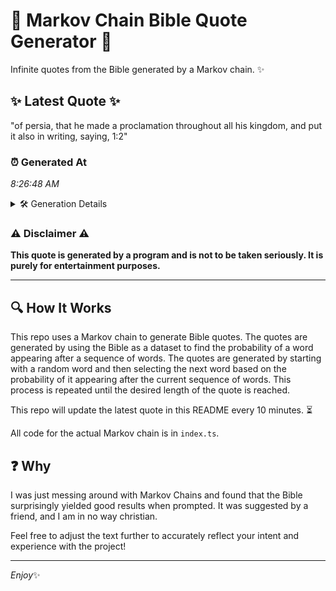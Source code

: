 # 📖 Markov Chain Bible Quote Generator 📖

Infinite quotes from the Bible generated by a Markov chain. ✨

## ✨ Latest Quote ✨
"of persia, that he made a proclamation throughout all his kingdom, and put it also in writing, saying, 1:2"

### ⏰ Generated At
*8:26:48 AM*

<details>
    <summary>🛠️ Generation Details</summary>
    <p>
        <strong>🌱 Seed:</strong> of<br>
        <strong>🔄 Iterations:</strong> 18<br>
        <strong>📜 Context History:</strong><br>[ of ]: persia,<br>[ of, persia, ]: that<br>[ of, persia,, that ]: he<br>[ of, persia,, that, he ]: made<br>[ of, persia,, that, he, made ]: a<br>[ of, persia,, that, he, made, a ]: proclamation<br>[ persia,, that, he, made, a, proclamation ]: throughout<br>[ that, he, made, a, proclamation, throughout ]: all<br>[ he, made, a, proclamation, throughout, all ]: his<br>[ made, a, proclamation, throughout, all, his ]: kingdom,<br>[ a, proclamation, throughout, all, his, kingdom, ]: and<br>[ proclamation, throughout, all, his, kingdom,, and ]: put<br>[ throughout, all, his, kingdom,, and, put ]: it<br>[ all, his, kingdom,, and, put, it ]: also<br>[ his, kingdom,, and, put, it, also ]: in<br>[ kingdom,, and, put, it, also, in ]: writing,<br>[ and, put, it, also, in, writing, ]: saying,<br>[ put, it, also, in, writing,, saying, ]: 1:2<br>
    </p>
</details>

### ⚠️ Disclaimer ⚠️
**This quote is generated by a program and is not to be taken seriously. It is purely for entertainment purposes.**

---

## 🔍 How It Works

This repo uses a Markov chain to generate Bible quotes. The quotes are generated by using the Bible as a dataset to find the probability of a word appearing after a sequence of words. The quotes are generated by starting with a random word and then selecting the next word based on the probability of it appearing after the current sequence of words. This process is repeated until the desired length of the quote is reached.

This repo will update the latest quote in this README every 10 minutes. ⏳

All code for the actual Markov chain is in `index.ts`.

## ❓ Why

I was just messing around with Markov Chains and found that the Bible surprisingly yielded good results when prompted. 
It was suggested by a friend, and I am in no way christian.

Feel free to adjust the text further to accurately reflect your intent and experience with the project!

---

*Enjoy*✨
